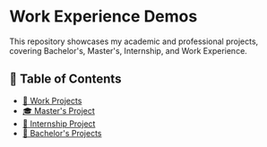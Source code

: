 # Work Experience Demos

This repository showcases my academic and professional projects, covering Bachelor's, Master's, Internship, and Work Experience.

## 📌 Table of Contents
- [🏢 Work Projects](./Work_Projects)
- [🎓 Master's Project](./Master_Project)
- [💼 Internship Project](./Internship_Project)
- [📖 Bachelor's Projects](./Bachelor_Projects)

